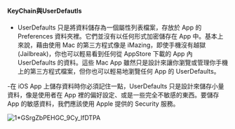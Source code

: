 #### KeyChain與UserDefautls
- UserDefaults 只是將資料儲存為一個屬性列表檔案，存放於 App 的 Preferences 資料夾裡。它們並沒有以任何形式加密儲存在 App 中。基本上來說，藉由使用 Mac 的第三方程式像是 iMazing，即使手機沒有越獄 (Jailbreak)，你也可以輕易看到任何從 AppStore 下載的 App 內 UserDefaults 的資料。這些 Mac App 雖然只是設計來讓你瀏覽或管理你手機上的第三方程式檔案，但你也可以輕易地瀏覽任何 App 的 UserDefaults。

-在 iOS App 上儲存資料時你必須記住一點，UserDefaults 只是設計來儲存小量資料，像是使用者在 App 裡的偏好設定、或是一些完全不敏感的東西。要儲存 App 的敏感資料，我們應該使用 Apple 提供的 Security 服務。

![1*GSrgZbPEHGC_9Cy_lfDTPA](https://user-images.githubusercontent.com/18608853/139405726-01d25cc9-cb79-4ad3-b3bb-663482123cdf.png)
